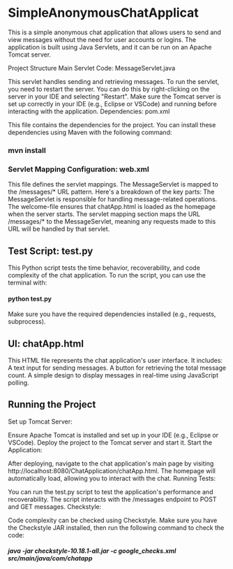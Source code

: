 # SimpleAnonymousChatApplicat


This is a simple anonymous chat application that allows users to send and view messages without the need for user accounts or logins. The application is built using Java Servlets, and it can be run on an Apache Tomcat server.

Project Structure
Main Servlet Code: MessageServlet.java

This servlet handles sending and retrieving messages.
To run the servlet, you need to restart the server. You can do this by right-clicking on the server in your IDE and selecting "Restart". Make sure the Tomcat server is set up correctly in your IDE (e.g., Eclipse or VSCode) and running before interacting with the application.
Dependencies: pom.xml

This file contains the dependencies for the project. You can install these dependencies using Maven with the following command:
### mvn install

### Servlet Mapping Configuration: web.xml

This file defines the servlet mappings. The MessageServlet is mapped to the /messages/* URL pattern. Here's a breakdown of the key parts:
The MessageServlet is responsible for handling message-related operations.
The welcome-file ensures that chatApp.html is loaded as the homepage when the server starts.
The servlet mapping section maps the URL /messages/* to the MessageServlet, meaning any requests made to this URL will be handled by that servlet.

## Test Script: test.py

This Python script tests the time behavior, recoverability, and code complexity of the chat application. To run the script, you can use the terminal with:
#### python test.py
Make sure you have the required dependencies installed (e.g., requests, subprocess).



## UI: chatApp.html

This HTML file represents the chat application's user interface. It includes:
A text input for sending messages.
A button for retrieving the total message count.
A simple design to display messages in real-time using JavaScript polling.


## Running the Project
Set up Tomcat Server:

Ensure Apache Tomcat is installed and set up in your IDE (e.g., Eclipse or VSCode).
Deploy the project to the Tomcat server and start it.
Start the Application:

After deploying, navigate to the chat application's main page by visiting http://localhost:8080/ChatApplication/chatApp.html. The homepage will automatically load, allowing you to interact with the chat.
Running Tests:

You can run the test.py script to test the application's performance and recoverability. The script interacts with the /messages endpoint to POST and GET messages.
Checkstyle:

Code complexity can be checked using Checkstyle. Make sure you have the Checkstyle JAR installed, then run the following command to check the code:
##### java -jar checkstyle-10.18.1-all.jar -c google_checks.xml src/main/java/com/chatapp


